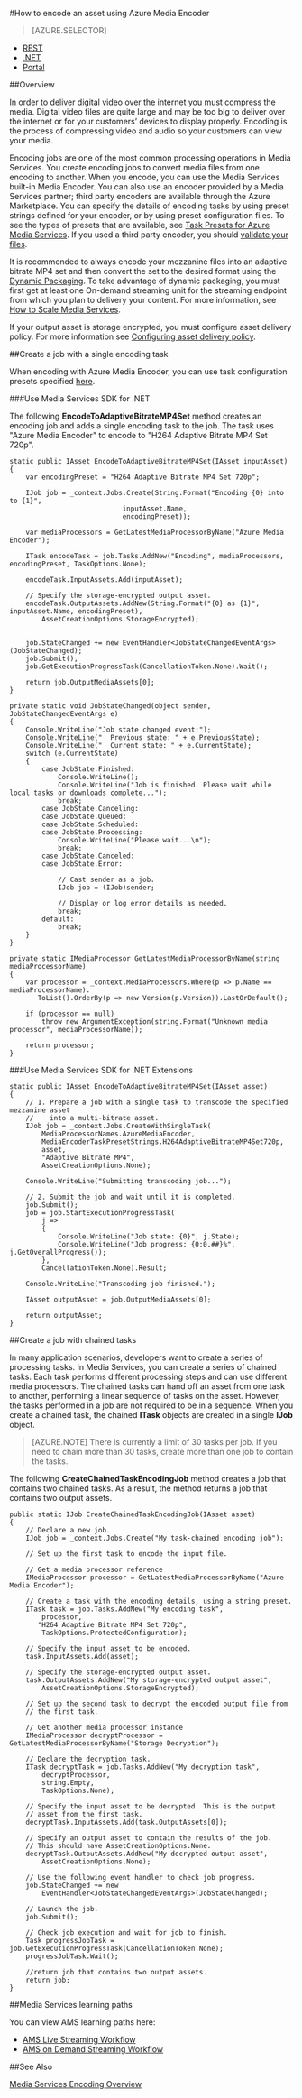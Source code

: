 <properties 
	pageTitle="How to Encode an Asset using Azure Media Encoder" 
	description="Learn how to use the Azure Media Encoder to encode media content on Media Services. Code samples are written in C# and use the Media Services SDK for .NET." 
	services="media-services" 
	documentationCenter="" 
	authors="Juliako" 
	manager="dwrede" 
	editor=""/>

<tags 
	ms.service="media-services" 
	ms.workload="media" 
	ms.tgt_pltfrm="na" 
	ms.devlang="dotnet" 
	ms.topic="article" 
	ms.date="09/07/2015"  
	ms.author="juliako"/>


#How to encode an asset using Azure Media Encoder


> [AZURE.SELECTOR]
- [REST](media-services-rest-encode-asset.md)
- [.NET](media-services-dotnet-encode-asset.md)
- [Portal](media-services-manage-content.md#encode)

##Overview

In order to deliver digital video over the internet you must compress the media. Digital video files are quite large and may be too big to deliver over the internet or for your customers’ devices to display properly. Encoding is the process of compressing video and audio so your customers can view your media.

Encoding jobs are one of the most common processing operations in Media Services. You create encoding jobs to convert media files from one encoding to another. When you encode, you can use the Media Services built-in Media Encoder. You can also use an encoder provided by a Media Services partner; third party encoders are available through the Azure Marketplace. You can specify the details of encoding tasks by using preset strings defined for your encoder, or by using preset configuration files. To see the types of presets that are available, see [Task Presets for Azure Media Services](https://msdn.microsoft.com/zh-cn/library/azure/dn619392.aspx). If you used a third party encoder, you should [validate your files](https://msdn.microsoft.com/zh-cn/library/azure/dn750842.aspx).

It is recommended to always encode your mezzanine files into an adaptive bitrate MP4 set and then convert the set to the desired format using the [Dynamic Packaging](media-services-dynamic-packaging-overview.md). To take advantage of dynamic packaging, you must first get at least one On-demand streaming unit for the streaming endpoint from which you plan to delivery your content. For more information, see [How to Scale Media Services](media-services-manage-origins.md#scale_streaming_endpoints).

If your output asset is storage encrypted, you must configure asset delivery policy. For more information see [Configuring asset delivery policy](media-services-dotnet-configure-asset-delivery-policy.md).

##Create a job with a single encoding task 

When encoding with Azure Media Encoder, you can use task configuration presets specified [here](https://msdn.microsoft.com/zh-cn/library/azure/dn619389.aspx).

###Use Media Services SDK for .NET  

The following **EncodeToAdaptiveBitrateMP4Set** method creates an encoding job and adds a single encoding task to the job. The task uses "Azure Media Encoder" to encode to "H264 Adaptive Bitrate MP4 Set 720p". 

    static public IAsset EncodeToAdaptiveBitrateMP4Set(IAsset inputAsset)
    {
        var encodingPreset = "H264 Adaptive Bitrate MP4 Set 720p";

        IJob job = _context.Jobs.Create(String.Format("Encoding {0} into to {1}",
                                inputAsset.Name,
                                encodingPreset));

        var mediaProcessors = GetLatestMediaProcessorByName("Azure Media Encoder");

        ITask encodeTask = job.Tasks.AddNew("Encoding", mediaProcessors, encodingPreset, TaskOptions.None);
        
        encodeTask.InputAssets.Add(inputAsset);

        // Specify the storage-encrypted output asset.
        encodeTask.OutputAssets.AddNew(String.Format("{0} as {1}", inputAsset.Name, encodingPreset), 
            AssetCreationOptions.StorageEncrypted);


        job.StateChanged += new EventHandler<JobStateChangedEventArgs>(JobStateChanged);
        job.Submit();
        job.GetExecutionProgressTask(CancellationToken.None).Wait();

        return job.OutputMediaAssets[0];
    }

    private static void JobStateChanged(object sender, JobStateChangedEventArgs e)
    {
        Console.WriteLine("Job state changed event:");
        Console.WriteLine("  Previous state: " + e.PreviousState);
        Console.WriteLine("  Current state: " + e.CurrentState);
        switch (e.CurrentState)
        {
            case JobState.Finished:
                Console.WriteLine();
                Console.WriteLine("Job is finished. Please wait while local tasks or downloads complete...");
                break;
            case JobState.Canceling:
            case JobState.Queued:
            case JobState.Scheduled:
            case JobState.Processing:
                Console.WriteLine("Please wait...\n");
                break;
            case JobState.Canceled:
            case JobState.Error:

                // Cast sender as a job.
                IJob job = (IJob)sender;

                // Display or log error details as needed.
                break;
            default:
                break;
        }
    }

    private static IMediaProcessor GetLatestMediaProcessorByName(string mediaProcessorName)
    {
        var processor = _context.MediaProcessors.Where(p => p.Name == mediaProcessorName).
           ToList().OrderBy(p => new Version(p.Version)).LastOrDefault();

        if (processor == null)
            throw new ArgumentException(string.Format("Unknown media processor", mediaProcessorName));

        return processor;
    }

###Use Media Services SDK for .NET Extensions

    static public IAsset EncodeToAdaptiveBitrateMP4Set(IAsset asset)
    {
        // 1. Prepare a job with a single task to transcode the specified mezzanine asset
        //    into a multi-bitrate asset.
        IJob job = _context.Jobs.CreateWithSingleTask(
            MediaProcessorNames.AzureMediaEncoder,
            MediaEncoderTaskPresetStrings.H264AdaptiveBitrateMP4Set720p,
            asset,
            "Adaptive Bitrate MP4",
            AssetCreationOptions.None);

        Console.WriteLine("Submitting transcoding job...");

        // 2. Submit the job and wait until it is completed.
        job.Submit();
        job = job.StartExecutionProgressTask(
            j =>
            {
                Console.WriteLine("Job state: {0}", j.State);
                Console.WriteLine("Job progress: {0:0.##}%", j.GetOverallProgress());
            },
            CancellationToken.None).Result;

        Console.WriteLine("Transcoding job finished.");

        IAsset outputAsset = job.OutputMediaAssets[0];

        return outputAsset;
    } 

##Create a job with chained tasks 

In many application scenarios, developers want to create a series of processing tasks. In Media Services, you can create a series of chained tasks. Each task performs different processing steps and can use different media processors. The chained tasks can hand off an asset from one task to another, performing a linear sequence of tasks on the asset. However, the tasks performed in a job are not required to be in a sequence. When you create a chained task, the chained **ITask** objects are created in a single **IJob** object.

>[AZURE.NOTE] There is currently a limit of 30 tasks per job. If you need to chain more than 30 tasks, create more than one job to contain the tasks.

The following **CreateChainedTaskEncodingJob** method creates a job that contains two chained tasks. As a result, the method returns a job that contains two output assets.

	
    public static IJob CreateChainedTaskEncodingJob(IAsset asset)
    {
        // Declare a new job.
        IJob job = _context.Jobs.Create("My task-chained encoding job");

        // Set up the first task to encode the input file.

        // Get a media processor reference
        IMediaProcessor processor = GetLatestMediaProcessorByName("Azure Media Encoder");

        // Create a task with the encoding details, using a string preset.
        ITask task = job.Tasks.AddNew("My encoding task",
            processor,
           "H264 Adaptive Bitrate MP4 Set 720p",
            TaskOptions.ProtectedConfiguration);

        // Specify the input asset to be encoded.
        task.InputAssets.Add(asset);

        // Specify the storage-encrypted output asset.
        task.OutputAssets.AddNew("My storage-encrypted output asset",
            AssetCreationOptions.StorageEncrypted);

        // Set up the second task to decrypt the encoded output file from 
        // the first task.

        // Get another media processor instance
        IMediaProcessor decryptProcessor = GetLatestMediaProcessorByName("Storage Decryption");

        // Declare the decryption task. 
        ITask decryptTask = job.Tasks.AddNew("My decryption task",
            decryptProcessor,
            string.Empty,
            TaskOptions.None);

        // Specify the input asset to be decrypted. This is the output 
        // asset from the first task. 
        decryptTask.InputAssets.Add(task.OutputAssets[0]);

        // Specify an output asset to contain the results of the job. 
        // This should have AssetCreationOptions.None. 
        decryptTask.OutputAssets.AddNew("My decrypted output asset",
            AssetCreationOptions.None);

        // Use the following event handler to check job progress. 
        job.StateChanged += new
            EventHandler<JobStateChangedEventArgs>(JobStateChanged);

        // Launch the job.
        job.Submit();

        // Check job execution and wait for job to finish. 
        Task progressJobTask = job.GetExecutionProgressTask(CancellationToken.None);
        progressJobTask.Wait();

        //return job that contains two output assets.
        return job;
    }


##Media Services learning paths

You can view AMS learning paths here:

- [AMS Live Streaming Workflow](http://azure.microsoft.com/documentation/learning-paths/media-services-streaming-live/)
- [AMS on Demand Streaming Workflow](http://azure.microsoft.com/documentation/learning-paths/media-services-streaming-on-demand/)

##See Also 

[Media Services Encoding Overview](media-services-encode-asset.md)

 